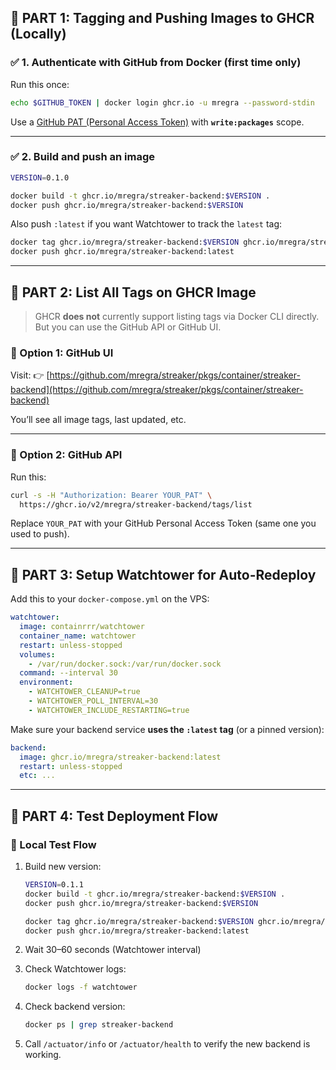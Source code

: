 ## 🔁 PART 1: Tagging and Pushing Images to GHCR (Locally)

### ✅ 1. Authenticate with GitHub from Docker (first time only)

Run this once:

```bash
echo $GITHUB_TOKEN | docker login ghcr.io -u mregra --password-stdin
```

Use a [GitHub PAT (Personal Access Token)](https://github.com/settings/tokens) with **`write:packages`** scope.

---

### ✅ 2. Build and push an image

```bash
VERSION=0.1.0

docker build -t ghcr.io/mregra/streaker-backend:$VERSION .
docker push ghcr.io/mregra/streaker-backend:$VERSION
```

Also push `:latest` if you want Watchtower to track the `latest` tag:

```bash
docker tag ghcr.io/mregra/streaker-backend:$VERSION ghcr.io/mregra/streaker-backend:latest
docker push ghcr.io/mregra/streaker-backend:latest
```

---

## 🔎 PART 2: List All Tags on GHCR Image

> GHCR **does not** currently support listing tags via Docker CLI directly.
> But you can use the GitHub API or GitHub UI.

### 🔧 Option 1: GitHub UI

Visit:
👉 [https://github.com/mregra/streaker/pkgs/container/streaker-backend](https://github.com/mregra/streaker/pkgs/container/streaker-backend)

You’ll see all image tags, last updated, etc.

---

### 🔧 Option 2: GitHub API

Run this:

```bash
curl -s -H "Authorization: Bearer YOUR_PAT" \
  https://ghcr.io/v2/mregra/streaker-backend/tags/list
```

Replace `YOUR_PAT` with your GitHub Personal Access Token (same one you used to push).

---

## 🔄 PART 3: Setup Watchtower for Auto-Redeploy

Add this to your `docker-compose.yml` on the VPS:

```yaml
watchtower:
  image: containrrr/watchtower
  container_name: watchtower
  restart: unless-stopped
  volumes:
    - /var/run/docker.sock:/var/run/docker.sock
  command: --interval 30
  environment:
    - WATCHTOWER_CLEANUP=true
    - WATCHTOWER_POLL_INTERVAL=30
    - WATCHTOWER_INCLUDE_RESTARTING=true
```

Make sure your backend service **uses the `:latest` tag** (or a pinned version):

```yaml
backend:
  image: ghcr.io/mregra/streaker-backend:latest
  restart: unless-stopped
  etc: ...
```

---

## 🧪 PART 4: Test Deployment Flow

### 🧪 Local Test Flow

1. Build new version:

   ```bash
   VERSION=0.1.1
   docker build -t ghcr.io/mregra/streaker-backend:$VERSION .
   docker push ghcr.io/mregra/streaker-backend:$VERSION

   docker tag ghcr.io/mregra/streaker-backend:$VERSION ghcr.io/mregra/streaker-backend:latest
   docker push ghcr.io/mregra/streaker-backend:latest
   ```

2. Wait 30–60 seconds (Watchtower interval)

3. Check Watchtower logs:

   ```bash
   docker logs -f watchtower
   ```

4. Check backend version:

   ```bash
   docker ps | grep streaker-backend
   ```

5. Call `/actuator/info` or `/actuator/health` to verify the new backend is working.
